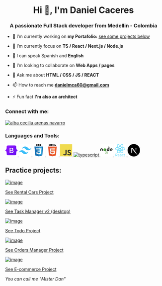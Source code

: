 <h1 align="center">Hi 👋, I'm Daniel Caceres</h1>
<!-- <br> -->
<h3 align="center">A passionate Full Stack developer from Medellin - Colombia</h3>

- 🔭 I’m currently working on **my Portafolio:** [see some projects below](#practice-projects)

- 🌱 I’m currently focus on **TS / React / Next.js / Node.js**

- 🗽 I can speak Spanish and **English**

- 👯 I’m looking to collaborate on **Web Apps / pages**

- 💬 Ask me about **HTML / CSS / JS / REACT**

- 📫 How to reach me **danielmca60@gmail.com**

- ⚡ Fun fact **I'm also an architect**


<h3 align="left">Connect with me:</h3>
<p align="left">
<a href="https://www.linkedin.com/in/daniel-merchan-caceres-ab8388260/" target="_blank"><img align="center" src="https://raw.githubusercontent.com/rahuldkjain/github-profile-readme-generator/master/src/images/icons/Social/linked-in-alt.svg" alt="alba cecilia arenas navarro" height="30" width="40" /></a>
</p>

<h3 align="left">Languages and Tools:</h3>
<p align="left"> <a href="" target="_blank" rel="noreferrer"> <img src="https://raw.githubusercontent.com/devicons/devicon/master/icons/bootstrap/bootstrap-original.svg" alt="bootstrap" width="40" height="40"/> </a> <a href="" target="_blank" rel="noreferrer"> <img src="https://raw.githubusercontent.com/devicons/devicon/master/icons/tailwindcss/tailwindcss-original.svg" alt="tailwindcss" width="40" height="40"/> </a><a href="" target="_blank" rel="noreferrer"> <img src="https://raw.githubusercontent.com/devicons/devicon/master/icons/css3/css3-original-wordmark.svg" alt="css3" width="40" height="40"/> </a> <a href="" target="_blank" rel="noreferrer"> <img src="https://raw.githubusercontent.com/devicons/devicon/master/icons/html5/html5-original-wordmark.svg" alt="html5" width="40" height="40"/> </a> <a href="" target="_blank" rel="noreferrer"> <img src="https://raw.githubusercontent.com/devicons/devicon/master/icons/javascript/javascript-original.svg" alt="javascript" width="40" height="40"/> </a> <a href="" target="_blank" rel="noreferrer"> <img src="https://raw.githubusercontent.com/rahuldkjain/github-profile-readme-generator/refs/heads/master/src/images/icons/ProgrammingLanguages/typescript.svg" alt="typescript" width="40" height="40"/> </a> <a href="" target="_blank" rel="noreferrer"> <img src="https://raw.githubusercontent.com/devicons/devicon/master/icons/nodejs/nodejs-original-wordmark.svg" alt="nodejs" width="40" height="40"/> </a> <a href="" target="_blank" rel="noreferrer"> <img src="https://raw.githubusercontent.com/devicons/devicon/master/icons/react/react-original-wordmark.svg" alt="react" width="40" height="40"/> </a> <a href="" target="_blank" rel="noreferrer"> <img src="https://raw.githubusercontent.com/devicons/devicon/master/icons/nextjs/nextjs-original.svg" alt="sass" width="40" height="40"/> </a> </p>

## Practice projects:

<a href="https://rental-cars-project-jet.vercel.app/cars" target="blank">
<img width="257" alt="image" src="https://file.notion.so/f/f/11635030-77ea-4d4b-9bae-4d7bf05acf1e/0e1e616b-12c2-4bef-923d-e1cfa6b4aa02/image.png?table=block&id=1220f72c-daf1-805e-a834-d12159c57e54&spaceId=11635030-77ea-4d4b-9bae-4d7bf05acf1e&expirationTimestamp=1729296000000&signature=_rM3lSpRzhlft4O__rNNaALKo7L5Pv5R2mOug8EwGwo&downloadName=image.png">
<p>See Rental Cars Project</p>
</a>

<a href="https://mister-todo-v2.netlify.app" target="blank">
<img width="257" alt="image" src="https://file.notion.so/f/f/11635030-77ea-4d4b-9bae-4d7bf05acf1e/49f7d274-e7f6-4905-a5e8-51a5a010fae3/image.png?table=block&id=1220f72c-daf1-80a4-a5c6-ea414603d8df&spaceId=11635030-77ea-4d4b-9bae-4d7bf05acf1e&expirationTimestamp=1729252800000&signature=8jq4fzWZ9UUu94Ln1mkLtGYmj9GpZoUu7otZ4gIUoeE&downloadName=image.png">
<p>See Task Manager v2 (desktop)</p>
</a>

<a href="https://mistertodov1.netlify.app/" target="blank">
<img width="257" alt="image" src="https://file.notion.so/f/f/11635030-77ea-4d4b-9bae-4d7bf05acf1e/86c1ce07-d9f3-4faa-a5e0-8953a6d7c3d4/image.png?table=block&id=1220f72c-daf1-8000-a4a7-d3ddc6389650&spaceId=11635030-77ea-4d4b-9bae-4d7bf05acf1e&expirationTimestamp=1729252800000&signature=Q0N6F0wbrPN-7DzotlueaB3sShCzQk-yBtriXy1sWsk&downloadName=image.png">
<p>See Todo Project</p>
</a>


<a href="https://quiosco-food-v2-ts-nextjs.vercel.app/" target="blank">
<img width="257" alt="image" src="https://file.notion.so/f/f/11635030-77ea-4d4b-9bae-4d7bf05acf1e/c7b72ec8-f3b9-4c0f-9671-f1207f693375/image.png?table=block&id=1220f72c-daf1-8031-8d16-d2222fbb754e&spaceId=11635030-77ea-4d4b-9bae-4d7bf05acf1e&expirationTimestamp=1729252800000&signature=LxGt-d7IsEssrPcLJD88yKGufo7x8gfllId88eWrfM4&downloadName=image.png">
<p>See Orders Manager Project</p>
</a>


<a href="https://ecommerce-misterdan.netlify.app" target="blank">
<img width="257" alt="image" src="https://file.notion.so/f/f/11635030-77ea-4d4b-9bae-4d7bf05acf1e/bd35e5fd-a532-4f1b-ba83-ef1d43040917/image.png?table=block&id=1220f72c-daf1-80aa-9440-ca439810d020&spaceId=11635030-77ea-4d4b-9bae-4d7bf05acf1e&expirationTimestamp=1729252800000&signature=zMlEPxYOgOMT0Y2QmLU2nWVGt7Nh09jV6FOMz1JiVFY&downloadName=image.png">
<p>See E-commerce Project</p>
</a>



*You can call me "Mister Dan"*

